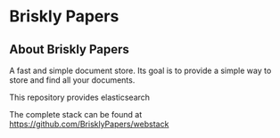 # Briskly Papers

## About Briskly Papers
A fast and simple document store. Its goal is to provide a simple way to store and find all your documents.

This repository provides elasticsearch

The complete stack can be found at https://github.com/BrisklyPapers/webstack

